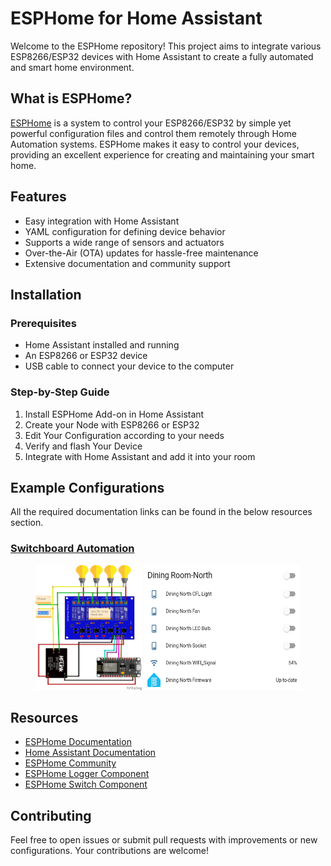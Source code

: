 # ESPHome for Home Assistant

Welcome to the ESPHome repository! This project aims to integrate various ESP8266/ESP32 devices with Home Assistant to create a fully automated and smart home environment.

## What is ESPHome?

[ESPHome](https://esphome.io/) is a system to control your ESP8266/ESP32 by simple yet powerful configuration files and control them remotely through Home Automation systems. ESPHome makes it easy to control your devices, providing an excellent experience for creating and maintaining your smart home.

## Features

- Easy integration with Home Assistant
- YAML configuration for defining device behavior
- Supports a wide range of sensors and actuators
- Over-the-Air (OTA) updates for hassle-free maintenance
- Extensive documentation and community support

## Installation

### Prerequisites

- Home Assistant installed and running
- An ESP8266 or ESP32 device
- USB cable to connect your device to the computer

### Step-by-Step Guide

1. Install ESPHome Add-on in Home Assistant
2. Create your Node with ESP8266 or ESP32
3. Edit Your Configuration according to your needs
4. Verify and flash Your Device
5. Integrate with Home Assistant and add it into your room

## Example Configurations

All the required documentation links can be found in the below resources section.

### [Switchboard Automation](./switchboard.yaml)

<p float="left" align="middle">
<img src="./images/switchboard_bb.png" width="170" height="200" />
<img src="./images/switchboard-dashboard.png" width="250" height="200" />
</p>

## Resources

- [ESPHome Documentation](https://esphome.io/)
- [Home Assistant Documentation](https://www.home-assistant.io/docs/)
- [ESPHome Community](https://community.home-assistant.io/c/esphome/)
- [ESPHome Logger Component](https://esphome.io/components/logger.html)
- [ESPHome Switch Component](https://esphome.io/components/switch/index.html)

## Contributing

Feel free to open issues or submit pull requests with improvements or new configurations. Your contributions are welcome!
